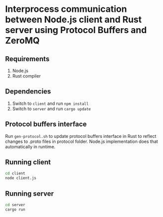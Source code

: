 # Interprocess communication between Node.js client and Rust server using Protocol Buffers and ZeroMQ

## Requirements

1. Node.js
2. Rust compiler

## Dependencies

1. Switch to `client` and run `npm install`
2. Switch to `server` and run `cargo update`

## Protocol buffers interface

Run `gen-protocol.sh` to update protocol buffers interface in Rust to reflect changes to .proto files in protocol folder. Node.js implementation does that automatically in runtime.

## Running client

```sh
cd client
node client.js
```

## Running server

```sh
cd server
cargo run
```
